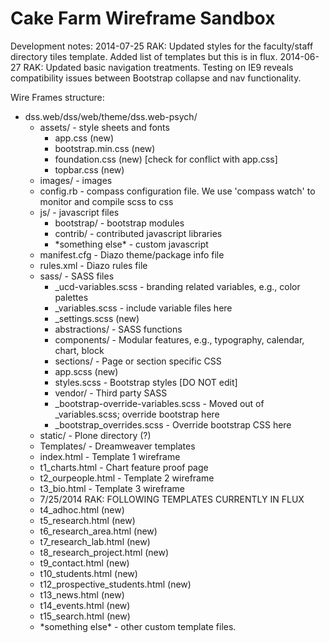 Cake Farm Wireframe Sandbox
=================

Development notes:
2014-07-25 RAK: Updated styles for the faculty/staff directory tiles template. Added list of templates but this is in flux.
2014-06-27 RAK: Updated basic navigation treatments. Testing on IE9 reveals compatibility issues between Bootstrap collapse and nav functionality.

Wire Frames structure:

<ul>
  <li>dss.web/dss/web/theme/dss.web-psych/
    <ul>
      <li>assets/ - style sheets and fonts
        <ul>
          <li>app.css (new)</li>
          <li>bootstrap.min.css (new)</li>
          <li>foundation.css (new) [check for conflict with app.css]</li>
          <li>topbar.css (new)</li>
        </ul>
      </li>
      <li>images/ - images</li>
      <li>config.rb - compass configuration file. We use 'compass watch' to monitor and compile scss to css</li>
      <li>js/ - javascript files
        <ul>
          <li>bootstrap/ - bootstrap modules</li>
          <li>contrib/ - contributed javascript libraries</li>
          <li>*something else* - custom javascript</li>
        </ul>
      </li>
      <li>manifest.cfg - Diazo theme/package info file</li>
      <li>rules.xml - Diazo rules file</li>
      <li>sass/ - SASS files
        <ul>
          <li>_ucd-variables.scss - branding related variables, e.g., color palettes</li>
          <li>_variables.scss - include variable files here</li>
          <li>_settings.scss (new)</li>
          <li>abstractions/ - SASS functions</li>
          <li>components/ - Modular features, e.g., typography, calendar, chart, block</li>
          <li>sections/ - Page or section specific CSS</li>
          <li>app.scss (new)</li>
          <li>styles.scss - Bootstrap styles [DO NOT edit]</li>
          <li>vendor/ - Third party SASS</li>
          <li>_bootstrap-override-variables.scss - Moved out of _variables.scss; override bootstrap here</li>
          <li>_bootstrap_overrides.scss - Override bootstrap CSS here</li>
        </ul>
      </li>
      <li>static/ - Plone directory (?)</li>
      <li>Templates/ - Dreamweaver templates</li>
      <li>index.html - Template 1 wireframe</li>
      <li>t1_charts.html - Chart feature proof page</li>
      <li>t2_ourpeople.html - Template 2 wireframe</li>
      <li>t3_bio.html - Template 3 wireframe</li>
      <li>7/25/2014 RAK: FOLLOWING TEMPLATES CURRENTLY IN FLUX</li>
      <li>t4_adhoc.html (new)</li>
      <li>t5_research.html (new)</li>
      <li>t6_research_area.html (new)</li>
      <li>t7_research_lab.html (new)</li>
      <li>t8_research_project.html (new)</li>
      <li>t9_contact.html (new)</li>
      <li>t10_students.html (new)</li>
      <li>t12_prospective_students.html (new)</li>
      <li>t13_news.html (new)</li>
      <li>t14_events.html (new)</li>
      <li>t15_search.html (new)</li>
      <li>*something else* - other custom template files.</li>
    </ul>
  </li>
</ul>